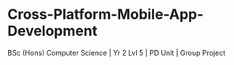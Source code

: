 # Cross-Platform-Mobile-App-Development
BSc (Hons) Computer Science | Yr 2 Lvl 5 | PD Unit | Group Project
